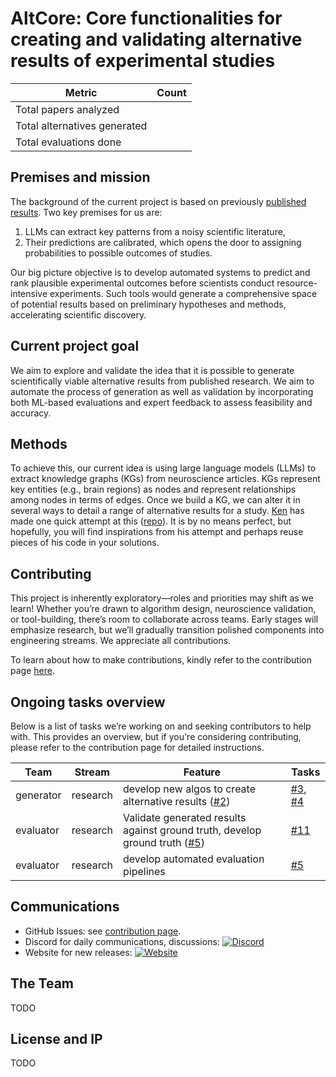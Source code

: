 # AltCore: Core functionalities for creating and validating alternative results of experimental studies

<!-- START_STATS -->
| Metric                          | Count |
|---------------------------------|-------|
| Total papers analyzed           | <!-- PAPER_COUNT --> |
| Total alternatives generated    | <!-- GEN_COUNT --> |
| Total evaluations done          | <!-- EVAL_COUNT --> |
<!-- END_STATS -->

## Premises and mission
The background of the current project is based on previously [published results](https://www.nature.com/articles/s41562-024-02046-9). Two key premises for us are:
1. LLMs can extract key patterns from a noisy scientific literature, 
2. Their predictions are calibrated, which opens the door to assigning probabilities to possible outcomes of studies.

Our big picture objective is to develop automated systems to predict and rank plausible experimental outcomes before scientists conduct resource-intensive experiments. Such tools would generate a comprehensive space of potential results based on preliminary hypotheses and methods, accelerating scientific discovery.

## Current project goal
We aim to explore and validate the idea that it is possible to generate scientifically viable alternative results from published research. We aim to automate the process of generation as well as validation by incorporating both ML-based evaluations and expert feedback to assess feasibility and accuracy.

## Methods
To achieve this, our current idea is using large language models (LLMs) to extract knowledge graphs (KGs) from neuroscience articles. KGs represent key entities (e.g., brain regions) as nodes and represent relationships among nodes in terms of edges. Once we build a KG, we can alter it in several ways to detail a range of alternative results for a study. [Ken](https://github.com/don-tpanic) has made one quick attempt at this ([repo](https://github.com/braingpt-lovelab/knowledge-graph-algo)). It is by no means perfect, but hopefully, you will find inspirations from his attempt and perhaps reuse pieces of his code in your solutions.

## Contributing
This project is inherently exploratory—roles and priorities may shift as we learn! Whether you’re drawn to algorithm design, neuroscience validation, or tool-building, there’s room to collaborate across teams. Early stages will emphasize research, but we’ll gradually transition polished components into engineering streams. We appreciate all contributions. 

To learn about how to make contributions, kindly refer to the contribution page [here](https://github.com/don-tpanic/alt-core-playground/blob/main/CONTRIBUTING.md).

## Ongoing tasks overview
Below is a list of tasks we’re working on and seeking contributors to help with. This provides an overview, but if you're considering contributing, please refer to the contribution page for detailed instructions.

| Team      | Stream   | Feature                                      | Tasks |
|-----------|---------|-------------------------------------------|--------|
| generator | research | develop new algos to create alternative results ([#2](https://github.com/don-tpanic/alt-core-playground/issues/2))                        | [#3](https://github.com/don-tpanic/alt-core-playground/issues/3), [#4](https://github.com/don-tpanic/alt-core-playground/issues/4)      |
| evaluator | research | Validate generated results against ground truth, develop ground truth ([#5](https://github.com/don-tpanic/alt-core-playground/issues/5))             | [#11](https://github.com/don-tpanic/alt-core-playground/issues/11)      |
| evaluator | research | develop automated evaluation pipelines  | [#5](https://github.com/don-tpanic/alt-core-playground/issues/5)      |


## Communications
* GitHub Issues: see [contribution page](https://github.com/don-tpanic/alt-core-playground/blob/main/CONTRIBUTING.md).
* Discord for daily communications, discussions: [![Discord](https://img.shields.io/discord/YOUR_SERVER_ID?color=7289da&label=Discord&logo=discord&logoColor=white)](https://discord.gg/gfSWCRQR6V)
* Website for new releases: [![Website](https://img.shields.io/badge/Website-BrainGPT-blue?style=flat-square&logo=globe)](https://braingpt.org/)

## The Team
TODO

## License and IP
TODO
